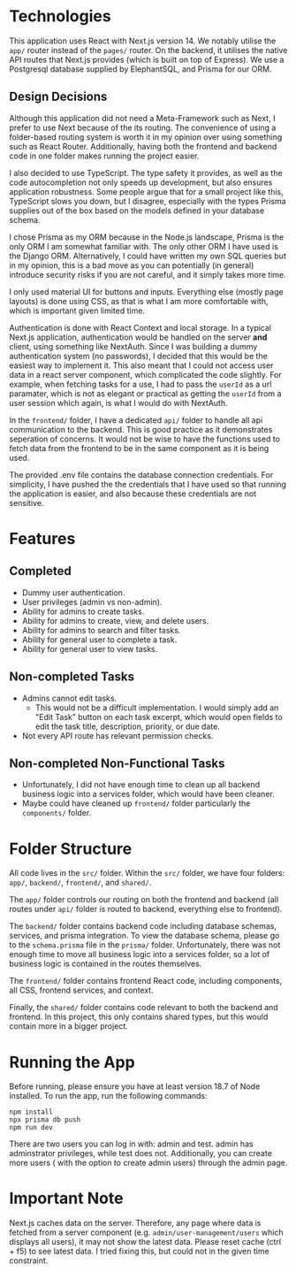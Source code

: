 # Technologies
This application uses React with Next.js version 14. We notably utilise the ```app/``` router instead of the ```pages/``` router. On the backend, it utilises the native API routes that Next.js provides (which is built on top of Express). We use a Postgresql database supplied by ElephantSQL, and Prisma for our ORM.
## Design Decisions
Although this application did not need a Meta-Framework such as Next, I prefer to use Next because of the its routing. The convenience of using a folder-based routing system is worth it in my opinion over using something such as React Router. Additionally, having both the frontend and backend code in one folder makes running the project easier.

I also decided to use TypeScript. The type safety it provides, as well as the code autocompletion not only speeds up development, but also ensures application robustness. Some people argue that for a small project like this, TypeScript slows you down, but I disagree, especially with the types Prisma supplies out of the box based on the models defined in your database schema.

I chose Prisma as my ORM because in the Node.js landscape, Prisma is the only ORM I am somewhat familiar with. The only other ORM I have used is the Django ORM. Alternatively, I could have written my own SQL queries but in my opinion, this is a bad move as you can potentially (in general) introduce security risks if you are not careful, and it simply takes more time.

I only used material UI for buttons and inputs. Everything else (mostly page layouts) is done using CSS, as that is what I am more comfortable with, which is important given limited time.

Authentication is done with React Context and local storage. In a typical Next.js application, authentication would be handled on the server **and** client, using something like NextAuth. Since I was building a dummy authentication system (no passwords), I decided that this would be the easiest way to implement it. This also meant that I could not access user data in a react server component, which complicated the code slightly. For example, when fetching tasks for a use, I had to pass the ```userId``` as a url paramater, which is not as elegant or practical as getting the ```userId``` from a user session which again, is what I would do with NextAuth.

In the ```frontend/``` folder, I have a dedicated ```api/``` folder to handle all api communication to the backend. This is good practice as it demonstrates seperation of concerns. It would not be wise to have the functions used to fetch data from the frontend to be in the same component as it is being used.

The provided .env file contains the database connection credentials. For simplicity, I have pushed the the credentials that I have used so that running the application is easier, and also because these credentials are not sensitive.
# Features
## Completed
- Dummy user authentication.
- User privileges (admin vs non-admin).
- Ability for admins to create tasks.
- Ability for admins to create, view, and delete users.
- Ability for admins to search and filter tasks.
- Ability for general user to complete a task.
- Ability for general user to view tasks.
## Non-completed Tasks
- Admins cannot edit tasks.
  - This would not be a difficult implementation. I would simply add an "Edit Task" button on each task excerpt, which would open fields to edit the task title, description, priority, or due date.
- Not every API route has relevant permission checks.
## Non-completed Non-Functional Tasks
- Unfortunately, I did not have enough time to clean up all backend business logic into a services folder, which would have been cleaner.
- Maybe could have cleaned up ```frontend/``` folder particularly the ```components/``` folder.
# Folder Structure
All code lives in the ```src/``` folder. Within the ```src/``` folder, we have four folders: ```app/```, ```backend/```, ```frontend/```, and ```shared/```. 

The ```app/``` folder controls our routing on both the frontend and backend (all routes under ```api/``` folder is routed to backend, everything else to frontend).

The ```backend/``` folder contains backend code including database schemas, services, and prisma integration. To view the database schema, please go to the ```schema.prisma``` file in the ```prisma/``` folder. Unfortunately, there was not enough time to move all business logic into a services folder, so a lot of business logic is contained in the routes themselves.

The ```frontend/``` folder contains frontend React code, including components, all CSS, frontend services, and context.

Finally, the ```shared/``` folder contains code relevant to both the backend and frontend. In this project, this only contains shared types, but this would contain more in a bigger project.
# Running the App
Before running, please ensure you have at least version 18.7 of Node installed.
To run the app, run the following commands:
```
npm install
npx prisma db push
npm run dev
```
There are two users you can log in with: admin and test. admin has adminstrator privileges, while test does not. Additionally, you can create more users ( with the option to create admin users) through the admin page.
# Important Note
Next.js caches data on the server. Therefore, any page where data is fetched from a server component (e.g. ```admin/user-management/users``` which displays all users), it may not show the latest data. Please reset cache (ctrl + f5) to see latest data. I tried fixing this, but could not in the given time constraint.

